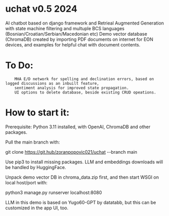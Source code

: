 # uchat v0.5 2024

AI chatbot based on django framework and Retrieal Augmented Generation with state machine filtering
and multuple BCS languages (Bosnian/Croatian/Serbian/Macedonian etc)
Demo vector database (ChromaDB) created by importing PDF documents on internet for EON devices,
and examples for helpful chat with document contents.
# To Do:
        MHA E/D network for spelling and declination errors, based on logged discussions as an inbuilt feature,
        sentiment analysis for improved state propagation.
        UI options to delete database, beside existing CRUD opeations.

# How to start it:

Prerequisite: Python 3.11 installed, with OpenAI, ChromaDB and other packages.

Pull the main branch with:

 git clone https://git.hub/zoranpopovic021/uchat --branch main

Use pip3 to install missing packages. LLM and embeddings downloads will be handled by HuggingFace.

Unpack demo vector DB in chroma_data.zip first, and then start WSGI on local host/port with:

  python3 manage.py runserver localhost:8080
  
LLM in this demo is based on Yugo60-GPT by datatabb, but this can be customized in the app UI, too.

